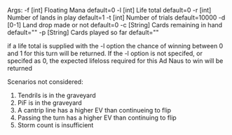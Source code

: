 Args:
-f [int]    Floating Mana               default=0
-l [int]    Life total                  default=0
-r [int]    Number of lands in play     default=1
-t [int]    Number of trials            default=10000
-d [0-1]    Land drop made or not       default=0
-c [String] Cards remaining in hand     default=""
-p [String] Cards played so far         default=""

if a life total is supplied with the -l option the chance of winning between 0
and 1 for this turn will be returned. If the -l option is not specifed, or
specifed as 0, the expected lifeloss required for this Ad Naus to win will be
returned

Scenarios not considered:
1. Tendrils is in the graveyard
2. PiF is in the graveyard
3. A cantrip line has a higher EV than continueing to flip
4. Passing the turn has a higher EV than continuing to flip
5. Storm count is insufficient
